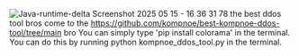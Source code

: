 ![Java-runtime-delta Screenshot 2025 05 15 - 16 36 31 78](https://github.com/user-attachments/assets/177f6f39-2589-471b-8c80-e582c2d5b99a)
the best ddos tool bros 
come to the https://github.com/kompnoe/best-kompnoe-ddos-tool/tree/main bro
You can simply type 'pip install colorama' in the terminal.
You can do this by running python kompnoe_ddos_tool.py in the terminal.
